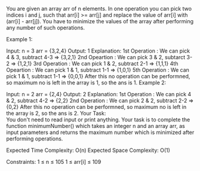 You are given an array arr of n elements. In one operation you can pick two indices i and j, such that arr[i] >= arr[j] and replace the value of arr[i] with (arr[i] - arr[j]). You have to minimize the values of the array after performing any number of such operations.

Example 1:

Input:
n = 3
arr = {3,2,4}
Output:
1
Explanation:
1st Operation : We can pick 4 & 3, subtract 4-3 => {3,2,1}
2nd Opeartion : We can pick 3 & 2, subtarct 3-2 => {1,2,1}
3rd Operation : We can pick 1 & 2, subtract 2-1 => {1,1,1}
4th Opeartion : We can pick 1 & 1, subtract 1-1 => {1,0,1}
5th Operation : We can pick 1 & 1, subtract 1-1 => {0,0,1}
After this no operation can be performned, so maximum no is left in the array is 1, so the ans is 1.
Example 2:

Input:
n = 2
arr = {2,4}
Output:
2
Explanation:
1st Operation : We can pick 4 & 2, subtract 4-2 => {2,2}
2nd Operation : We can pick 2 & 2, subtract 2-2 => {0,2}
After this no operation can be performned, so maximum no is left in the array is 2, so the ans is 2.
Your Task:  
You don't need to read input or print anything. Your task is to complete the function minimumNumber() which takes an integer n and an array arr, as input parameters and returns the maximum number which is minimized after performing operations.

Expected Time Complexity: O(n)
Expected Space Complexity: O(1)

Constraints:
1 ≤ n ≤ 105
1 ≤ arr[i] ≤ 109